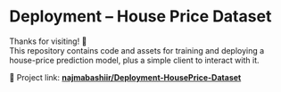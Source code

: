 # Deployment – House Price Dataset

Thanks for visiting! 👋  
This repository contains code and assets for training and deploying a house-price prediction model, plus a simple client to interact with it.

🔗 Project link: **[najmabashiir/Deployment-HousePrice-Dataset](https://github.com/najmabashiir/Deployment-HousePrice-Dataset)**

